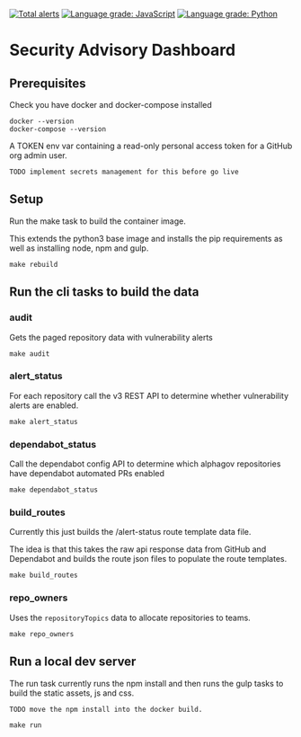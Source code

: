[![Total alerts](https://img.shields.io/lgtm/alerts/g/alphagov/cyber-security-security-advisory-dashboard.svg?logo=lgtm&logoWidth=18)](https://lgtm.com/projects/g/alphagov/cyber-security-security-advisory-dashboard/alerts/) [![Language grade: JavaScript](https://img.shields.io/lgtm/grade/javascript/g/alphagov/cyber-security-security-advisory-dashboard.svg?logo=lgtm&logoWidth=18)](https://lgtm.com/projects/g/alphagov/cyber-security-security-advisory-dashboard/context:javascript) [![Language grade: Python](https://img.shields.io/lgtm/grade/python/g/alphagov/cyber-security-security-advisory-dashboard.svg?logo=lgtm&logoWidth=18)](https://lgtm.com/projects/g/alphagov/cyber-security-security-advisory-dashboard/context:python)

# Security Advisory Dashboard 

## Prerequisites 

Check you have docker and docker-compose installed 

```
docker --version 
docker-compose --version
```

A TOKEN env var containing a read-only personal access token for a GitHub org 
admin user. 

    TODO implement secrets management for this before go live  

## Setup 

Run the make task to build the container image. 

This extends the python3 base image and installs the pip requirements 
as well as installing node, npm and gulp. 
```container
make rebuild
```

## Run the cli tasks to build the data 

### audit

Gets the paged repository data with vulnerability alerts  
```audit
make audit
```

### alert_status 

For each repository call the v3 REST API to determine whether vulnerability
alerts are enabled. 
```alert_status
make alert_status
```

### dependabot_status 

Call the dependabot config API to determine which alphagov repositories
have dependabot automated PRs enabled  
```dependabot_status
make dependabot_status
```

### build_routes

Currently this just builds the /alert-status route template data file. 

The idea is that this takes the raw api response data from GitHub and 
Dependabot and builds the route json files to populate the route templates. 

```build_routes
make build_routes
```

### repo_owners

Uses the `repositoryTopics` data to allocate repositories to teams. 
```repo_owners
make repo_owners
```




## Run a local dev server 

The run task currently runs the npm install and then runs the gulp tasks 
to build the static assets, js and css. 

    TODO move the npm install into the docker build. 
    
```run
make run
```

